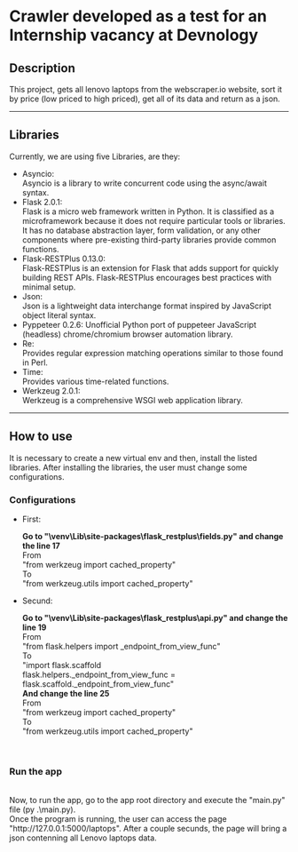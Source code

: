 Crawler developed as a test for an Internship vacancy at Devnology
==================================================================

## Description

This project, gets all lenovo laptops from the webscraper.io website, sort it by price (low priced to high priced), get all of its data and return as a json.

---

## Libraries

Currently, we are using five Libraries, are they:

* Asyncio:  
	Asyncio is a library to write concurrent code using the async/await syntax.
* Flask 2.0.1:  
    Flask is a micro web framework written in Python. It is classified as a microframework because it does not require particular tools or libraries. It has no database abstraction layer, form validation, or any other components where pre-existing third-party libraries provide common functions.
* Flask-RESTPlus 0.13.0:  
    Flask-RESTPlus is an extension for Flask that adds support for quickly building REST APIs. Flask-RESTPlus encourages best practices with minimal setup. 
* Json:  
	Json is a lightweight data interchange format inspired by JavaScript object literal syntax.
* Pyppeteer 0.2.6:
	Unofficial Python port of puppeteer JavaScript (headless) chrome/chromium browser automation library.
* Re:  
	Provides regular expression matching operations similar to those found in Perl.
* Time:  
	Provides various time-related functions.
* Werkzeug 2.0.1:  
    Werkzeug is a comprehensive WSGI web application library.

---

## How to use

It is necessary to create a new virtual env and then, install the listed libraries. After installing the libraries, the user must change some configurations.

### Configurations

* First:

    **Go to "\venv\Lib\site-packages\flask_restplus\fields.py" and change the line 17 <br>**
    From<br>
        "from werkzeug import cached_property"<br>
    To<br>
        "from werkzeug.utils import cached_property"<br>

* Secund:    

    **Go to "\venv\Lib\site-packages\flask_restplus\api.py" and change the line 19<br>**
    From<br>
        "from flask.helpers import _endpoint_from_view_func"<br>
    To<br>
        "import flask.scaffold<br>
        flask.helpers._endpoint_from_view_func = flask.scaffold._endpoint_from_view_func"<br>
    **And change the line 25<br>**
    From<br>
        "from werkzeug import cached_property"<br>
    To<br>
        "from werkzeug.utils import cached_property"<br>
<br>

### Run the app
<br>
Now, to run the app, go to the app root directory and execute the "main.py" file (py .\main.py).
<br>
Once the program is running, the user can access the page "http://127.0.0.1:5000/laptops". After a couple secunds, the page will bring a json contenning all Lenovo laptops data.